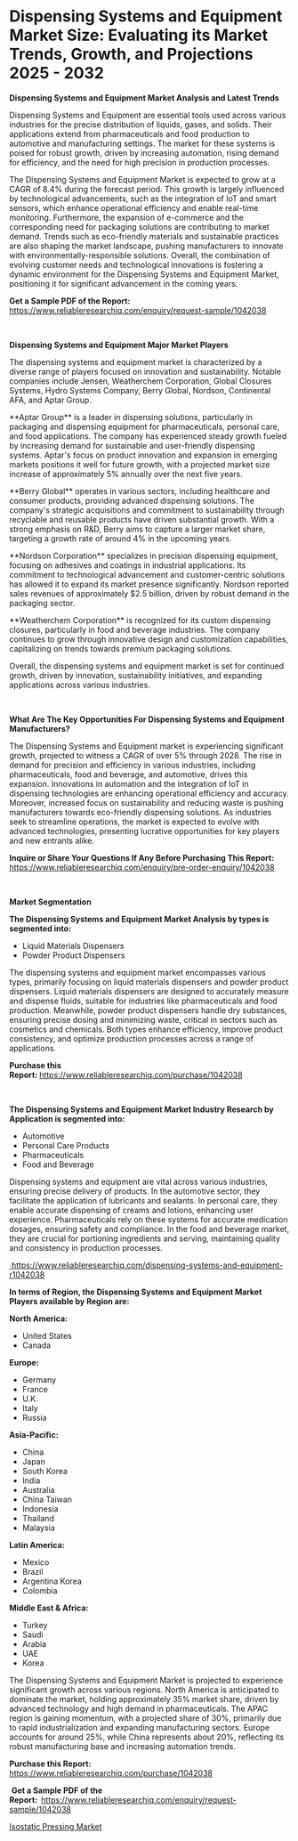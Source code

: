 <p><h1>Dispensing Systems and Equipment Market Size: Evaluating its Market Trends, Growth, and Projections 2025 - 2032</h1></p><p><strong>Dispensing Systems and Equipment Market Analysis and Latest Trends</strong></p>
<p><p>Dispensing Systems and Equipment are essential tools used across various industries for the precise distribution of liquids, gases, and solids. Their applications extend from pharmaceuticals and food production to automotive and manufacturing settings. The market for these systems is poised for robust growth, driven by increasing automation, rising demand for efficiency, and the need for high precision in production processes.</p><p>The Dispensing Systems and Equipment Market is expected to grow at a CAGR of 8.4% during the forecast period. This growth is largely influenced by technological advancements, such as the integration of IoT and smart sensors, which enhance operational efficiency and enable real-time monitoring. Furthermore, the expansion of e-commerce and the corresponding need for packaging solutions are contributing to market demand. Trends such as eco-friendly materials and sustainable practices are also shaping the market landscape, pushing manufacturers to innovate with environmentally-responsible solutions. Overall, the combination of evolving customer needs and technological innovations is fostering a dynamic environment for the Dispensing Systems and Equipment Market, positioning it for significant advancement in the coming years.</p></p>
<p><strong>Get a Sample PDF of the Report:&nbsp;</strong> <a href="https://www.reliableresearchiq.com/enquiry/request-sample/1042038?utm_campaign=2268&utm_medium=2&utm_source=Github&utm_content=ia&utm_term=16022025&utm_id=dispensing-systems-and-equipment">https://www.reliableresearchiq.com/enquiry/request-sample/1042038</a></p>
<p>&nbsp;</p>
<p><strong>Dispensing Systems and Equipment Major Market Players</strong></p>
<p><p>The dispensing systems and equipment market is characterized by a diverse range of players focused on innovation and sustainability. Notable companies include Jensen, Weatherchem Corporation, Global Closures Systems, Hydro Systems Company, Berry Global, Nordson, Continental AFA, and Aptar Group.</p><p>**Aptar Group** is a leader in dispensing solutions, particularly in packaging and dispensing equipment for pharmaceuticals, personal care, and food applications. The company has experienced steady growth fueled by increasing demand for sustainable and user-friendly dispensing systems. Aptar's focus on product innovation and expansion in emerging markets positions it well for future growth, with a projected market size increase of approximately 5% annually over the next five years.</p><p>**Berry Global** operates in various sectors, including healthcare and consumer products, providing advanced dispensing solutions. The company's strategic acquisitions and commitment to sustainability through recyclable and reusable products have driven substantial growth. With a strong emphasis on R&D, Berry aims to capture a larger market share, targeting a growth rate of around 4% in the upcoming years.</p><p>**Nordson Corporation** specializes in precision dispensing equipment, focusing on adhesives and coatings in industrial applications. Its commitment to technological advancement and customer-centric solutions has allowed it to expand its market presence significantly. Nordson reported sales revenues of approximately $2.5 billion, driven by robust demand in the packaging sector. </p><p>**Weatherchem Corporation** is recognized for its custom dispensing closures, particularly in food and beverage industries. The company continues to grow through innovative design and customization capabilities, capitalizing on trends towards premium packaging solutions.</p><p>Overall, the dispensing systems and equipment market is set for continued growth, driven by innovation, sustainability initiatives, and expanding applications across various industries.</p></p>
<p>&nbsp;</p>
<p><strong>What Are The Key Opportunities For Dispensing Systems and Equipment Manufacturers?</strong></p>
<p><p>The Dispensing Systems and Equipment market is experiencing significant growth, projected to witness a CAGR of over 5% through 2028. The rise in demand for precision and efficiency in various industries, including pharmaceuticals, food and beverage, and automotive, drives this expansion. Innovations in automation and the integration of IoT in dispensing technologies are enhancing operational efficiency and accuracy. Moreover, increased focus on sustainability and reducing waste is pushing manufacturers towards eco-friendly dispensing solutions. As industries seek to streamline operations, the market is expected to evolve with advanced technologies, presenting lucrative opportunities for key players and new entrants alike.</p></p>
<p><strong>Inquire or Share Your Questions If Any Before Purchasing This Report:</strong> <a href="https://www.reliableresearchiq.com/enquiry/pre-order-enquiry/1042038?utm_campaign=2268&utm_medium=2&utm_source=Github&utm_content=ia&utm_term=16022025&utm_id=dispensing-systems-and-equipment">https://www.reliableresearchiq.com/enquiry/pre-order-enquiry/1042038</a></p>
<p>&nbsp;</p>
<p><strong>Market Segmentation</strong></p>
<p><strong>The Dispensing Systems and Equipment Market Analysis by types is segmented into:</strong></p>
<p><ul><li>Liquid Materials Dispensers</li><li>Powder Product Dispensers</li></ul></p>
<p><p>The dispensing systems and equipment market encompasses various types, primarily focusing on liquid materials dispensers and powder product dispensers. Liquid materials dispensers are designed to accurately measure and dispense fluids, suitable for industries like pharmaceuticals and food production. Meanwhile, powder product dispensers handle dry substances, ensuring precise dosing and minimizing waste, critical in sectors such as cosmetics and chemicals. Both types enhance efficiency, improve product consistency, and optimize production processes across a range of applications.</p></p>
<p><strong>Purchase this Report:&nbsp;</strong><a href="https://www.reliableresearchiq.com/purchase/1042038?utm_campaign=2268&utm_medium=2&utm_source=Github&utm_content=ia&utm_term=16022025&utm_id=dispensing-systems-and-equipment">https://www.reliableresearchiq.com/purchase/1042038</a></p>
<p>&nbsp;</p>
<p><strong>The Dispensing Systems and Equipment Market Industry Research by Application is segmented into:</strong></p>
<p><ul><li>Automotive</li><li>Personal Care Products</li><li>Pharmaceuticals</li><li>Food and Beverage</li></ul></p>
<p><p>Dispensing systems and equipment are vital across various industries, ensuring precise delivery of products. In the automotive sector, they facilitate the application of lubricants and sealants. In personal care, they enable accurate dispensing of creams and lotions, enhancing user experience. Pharmaceuticals rely on these systems for accurate medication dosages, ensuring safety and compliance. In the food and beverage market, they are crucial for portioning ingredients and serving, maintaining quality and consistency in production processes.</p></p>
<p><a href="https://www.reliableresearchiq.com/dispensing-systems-and-equipment-r1042038?utm_campaign=2268&utm_medium=2&utm_source=Github&utm_content=ia&utm_term=16022025&utm_id=dispensing-systems-and-equipment">&nbsp;https://www.reliableresearchiq.com/dispensing-systems-and-equipment-r1042038</a></p>
<p><strong>In terms of Region, the Dispensing Systems and Equipment Market Players available by Region are:</strong></p>
<p>
    <p> <strong> North America: </strong>
        <ul>
            <li>United States</li>
            <li>Canada</li>
        </ul>
        </p> 
    <p> <strong> Europe: </strong>
        <ul>
            <li>Germany</li>
            <li>France</li>
            <li>U.K.</li>
            <li>Italy</li>
            <li>Russia</li>
        </ul>
        </p> 
    <p> <strong> Asia-Pacific: </strong>
        <ul>
            <li>China</li>
            <li>Japan</li>
            <li>South Korea</li>
            <li>India</li>
            <li>Australia</li>
            <li>China Taiwan</li>
            <li>Indonesia</li>
            <li>Thailand</li>
            <li>Malaysia</li>
        </ul>
        </p> 
    <p> <strong> Latin America: </strong>
        <ul>
            <li>Mexico</li>
            <li>Brazil</li>
            <li>Argentina Korea</li>
            <li>Colombia</li>
        </ul>
        </p> 
    <p> <strong> Middle East & Africa: </strong>
        <ul>
            <li>Turkey</li>
            <li>Saudi</li>
            <li>Arabia</li>
            <li>UAE</li>
            <li>Korea</li>
        </ul>
    </p>
    </p>
<p><p>The Dispensing Systems and Equipment Market is projected to experience significant growth across various regions. North America is anticipated to dominate the market, holding approximately 35% market share, driven by advanced technology and high demand in pharmaceuticals. The APAC region is gaining momentum, with a projected share of 30%, primarily due to rapid industrialization and expanding manufacturing sectors. Europe accounts for around 25%, while China represents about 20%, reflecting its robust manufacturing base and increasing automation trends.</p></p>
<p><strong>Purchase this Report: </strong><a href="https://www.reliableresearchiq.com/purchase/1042038?utm_campaign=2268&utm_medium=2&utm_source=Github&utm_content=ia&utm_term=16022025&utm_id=dispensing-systems-and-equipment">https://www.reliableresearchiq.com/purchase/1042038</a></p>
<p>&nbsp;<strong>Get a Sample PDF of the Report:&nbsp;&nbsp;</strong><a href="https://www.reliableresearchiq.com/enquiry/request-sample/1042038?utm_campaign=2268&utm_medium=2&utm_source=Github&utm_content=ia&utm_term=16022025&utm_id=dispensing-systems-and-equipment">https://www.reliableresearchiq.com/enquiry/request-sample/1042038</a></p>
<p><strong></strong></p>
<p><p><a href="https://github.com/rileymgdorcas/Market-Research-Report-List-1/blob/main/isostatic-pressing-market.md?utm_campaign=2268&utm_medium=2&utm_source=Github&utm_content=ia&utm_term=16022025&utm_id=dispensing-systems-and-equipment">Isostatic Pressing Market</a></p></p>